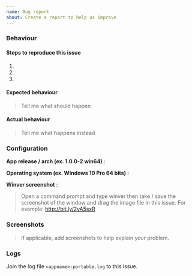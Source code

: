 ```yaml
---
name: Bug report
about: Create a report to help us improve
---
```


### Behaviour

#### Steps to reproduce this issue

1.
2.
3.

#### Expected behaviour

> Tell me what should happen

#### Actual behaviour

> Tell me what happens instead

### Configuration

**App release / arch (ex. 1.0.0-2 win64)** :

**Operating system (ex. Windows 10 Pro 64 bits)** :

**Winver screenshot** :

> Open a command prompt and type winver then take / save the screenshot of the window and drag the image file in this issue. For example: http://bit.ly/2vA5sxR

### Screenshots

> If applicable, add screenshots to help explain your problem.

### Logs

Join the log file `<appname>-portable.log` to this issue.
